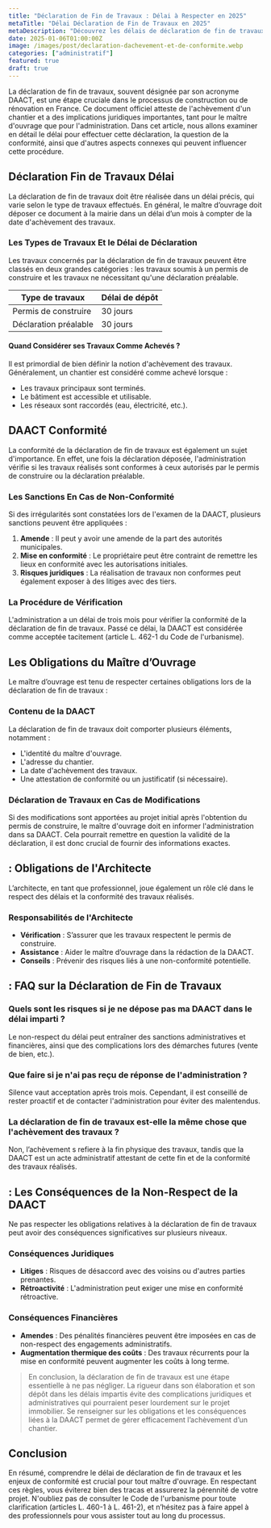 ```yaml
---
title: "Déclaration de Fin de Travaux : Délai à Respecter en 2025"
metaTitle: "Délai Déclaration de Fin de Travaux en 2025"
metaDescription: "Découvrez les délais de déclaration de fin de travaux et leur conformité en France."
date: 2025-01-06T01:00:00Z
image: /images/post/declaration-dachevement-et-de-conformite.webp
categories: ["administratif"]
featured: true
draft: true
---
```


La déclaration de fin de travaux, souvent désignée par son acronyme DAACT, est une étape cruciale dans le processus de construction ou de rénovation en France. Ce document officiel atteste de l'achèvement d'un chantier et a des implications juridiques importantes, tant pour le maître d'ouvrage que pour l'administration. Dans cet article, nous allons examiner en détail le délai pour effectuer cette déclaration, la question de la conformité, ainsi que d'autres aspects connexes qui peuvent influencer cette procédure.

## Déclaration Fin de Travaux Délai

La déclaration de fin de travaux doit être réalisée dans un délai précis, qui varie selon le type de travaux effectués. En général, le maître d’ouvrage doit déposer ce document à la mairie dans un délai d’un mois à compter de la date d'achèvement des travaux. 

### Les Types de Travaux Et le Délai de Déclaration

Les travaux concernés par la déclaration de fin de travaux peuvent être classés en deux grandes catégories : les travaux soumis à un permis de construire et les travaux ne nécessitant qu'une déclaration préalable.

| Type de travaux | Délai de dépôt |
|------------------|----------------|
| Permis de construire | 30 jours |
| Déclaration préalable | 30 jours |

#### Quand Considérer ses Travaux Comme Achevés ?

Il est primordial de bien définir la notion d'achèvement des travaux. Généralement, un chantier est considéré comme achevé lorsque :

- Les travaux principaux sont terminés.
- Le bâtiment est accessible et utilisable.
- Les réseaux sont raccordés (eau, électricité, etc.).

## DAACT Conformité

La conformité de la déclaration de fin de travaux est également un sujet d'importance. En effet, une fois la déclaration déposée, l'administration vérifie si les travaux réalisés sont conformes à ceux autorisés par le permis de construire ou la déclaration préalable.

### Les Sanctions En Cas de Non-Conformité

Si des irrégularités sont constatées lors de l'examen de la DAACT, plusieurs sanctions peuvent être appliquées :

1. **Amende** : Il peut y avoir une amende de la part des autorités municipales.
2. **Mise en conformité** : Le propriétaire peut être contraint de remettre les lieux en conformité avec les autorisations initiales.
3. **Risques juridiques** : La réalisation de travaux non conformes peut également exposer à des litiges avec des tiers.

### La Procédure de Vérification

L'administration a un délai de trois mois pour vérifier la conformité de la déclaration de fin de travaux. Passé ce délai, la DAACT est considérée comme acceptée tacitement (article L. 462-1 du Code de l'urbanisme).

## Les Obligations du Maître d’Ouvrage

Le maître d’ouvrage est tenu de respecter certaines obligations lors de la déclaration de fin de travaux :

### Contenu de la DAACT

La déclaration de fin de travaux doit comporter plusieurs éléments, notamment :

- L'identité du maître d'ouvrage.
- L'adresse du chantier.
- La date d'achèvement des travaux.
- Une attestation de conformité ou un justificatif (si nécessaire).

### Déclaration de Travaux en Cas de Modifications

Si des modifications sont apportées au projet initial après l'obtention du permis de construire, le maître d'ouvrage doit en informer l'administration dans sa DAACT. Cela pourrait remettre en question la validité de la déclaration, il est donc crucial de fournir des informations exactes.

##  : Obligations de l'Architecte

L’architecte, en tant que professionnel, joue également un rôle clé dans le respect des délais et la conformité des travaux réalisés. 

### Responsabilités de l'Architecte

- **Vérification** : S’assurer que les travaux respectent le permis de construire.
- **Assistance** : Aider le maître d’ouvrage dans la rédaction de la DAACT.
- **Conseils** : Prévenir des risques liés à une non-conformité potentielle.

##  : FAQ sur la Déclaration de Fin de Travaux

### Quels sont les risques si je ne dépose pas ma DAACT dans le délai imparti ?

Le non-respect du délai peut entraîner des sanctions administratives et financières, ainsi que des complications lors des démarches futures (vente de bien, etc.).

### Que faire si je n'ai pas reçu de réponse de l'administration ?

Silence vaut acceptation après trois mois. Cependant, il est conseillé de rester proactif et de contacter l'administration pour éviter des malentendus.

### La déclaration de fin de travaux est-elle la même chose que l'achèvement des travaux ?

Non, l’achèvement s refiere à la fin physique des travaux, tandis que la DAACT est un acte administratif attestant de cette fin et de la conformité des travaux réalisés.

##  : Les Conséquences de la Non-Respect de la DAACT

Ne pas respecter les obligations relatives à la déclaration de fin de travaux peut avoir des conséquences significatives sur plusieurs niveaux.

### Conséquences Juridiques

- **Litiges** : Risques de désaccord avec des voisins ou d'autres parties prenantes.
- **Rétroactivité** : L'administration peut exiger une mise en conformité rétroactive.

### Conséquences Financières

- **Amendes** : Des pénalités financières peuvent être imposées en cas de non-respect des engagements administratifs.
- **Augmentation thermique des coûts** : Des travaux récurrents pour la mise en conformité peuvent augmenter les coûts à long terme.

> En conclusion, la déclaration de fin de travaux est une étape essentielle à ne pas négliger. La rigueur dans son élaboration et son dépôt dans les délais impartis évite des complications juridiques et administratives qui pourraient peser lourdement sur le projet immobilier. Se renseigner sur les obligations et les conséquences liées à la DAACT permet de gérer efficacement l’achèvement d’un chantier.

## Conclusion

En résumé, comprendre le délai de déclaration de fin de travaux et les enjeux de conformité est crucial pour tout maître d'ouvrage. En respectant ces règles, vous éviterez bien des tracas et assurerez la pérennité de votre projet. N'oubliez pas de consulter le Code de l'urbanisme pour toute clarification (articles L. 460-1 à L. 461-2), et n’hésitez pas à faire appel à des professionnels pour vous assister tout au long du processus.